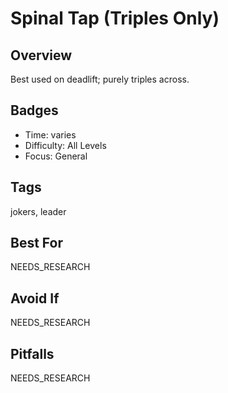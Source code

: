 # Spinal Tap (Triples Only)

## Overview
Best used on deadlift; purely triples across.

## Badges
- Time: varies
- Difficulty: All Levels
- Focus: General

## Tags
jokers, leader

## Best For
NEEDS_RESEARCH

## Avoid If
NEEDS_RESEARCH

## Pitfalls
NEEDS_RESEARCH
